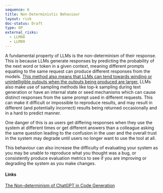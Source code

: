 ```yaml
---
sequence: 6
title: Non-Deterministic Behaviour
layout: risk
doc-status: Draft
type: OP
external_risks:
  - LLM08
  - LLM09
---
```


A fundamental property of LLMs is the non-determinism of their response. This is because LLMs generate responses by predicting the probability of the next word or token in a given context, meaning different prompts equating to the same request can produce different responses from the models. [This method also means that LLMs can tend towards winding or unintelligible outputs when the outputs being produced are larger.](https://arxiv.org/pdf/2203.11370) LLMs also make use of sampling methods like top-k sampling during text generation or have an internal state or seed mechanisms which can cause distinct responses from the same prompt used in different requests. This can make it difficult or impossible to reproduce results, and may result in different (and potentially incorrect) results being returned occasionally and in a hard to predict manner. 

One danger of this is as users get differing responses when they use the system at different times or get different answers than a colleague asking the same question leading to the confusion in the user and the overall trust in the system may degrade until users no longer want to use the tool at all.

This behaviour can also increase the difficulty of evaluating your system as you may be unable to reproduce what you thought was a bug, or consistently produce evaluation metrics to see if you are improving or degrading the system as you make changes.

#### Links

[The Non-determinism of ChatGPT in Code Generation](https://arxiv.org/abs/2308.02828)

